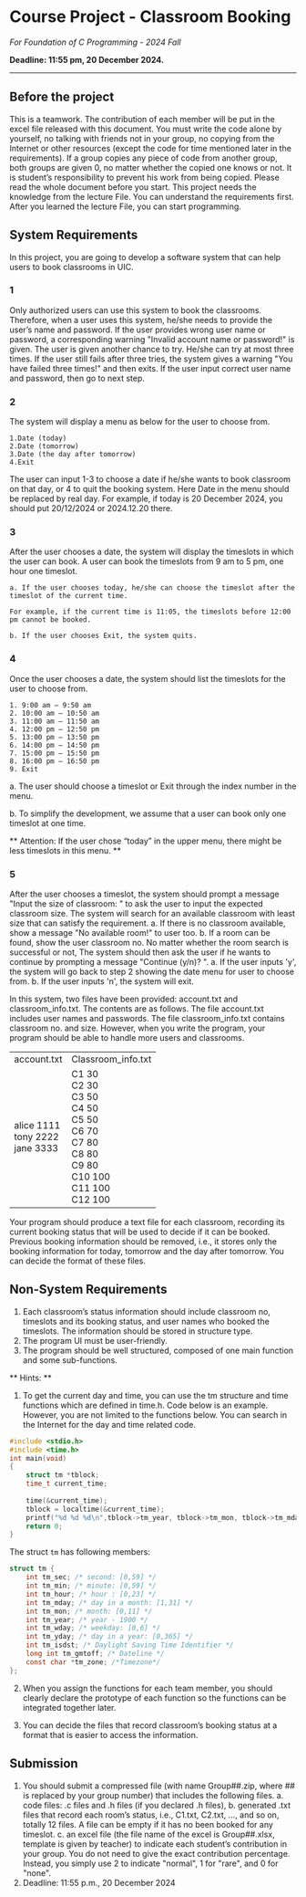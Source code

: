 # Course Project - Classroom Booking

*For Foundation of C Programming - 2024 Fall*

**Deadline: 11:55 pm, 20 December 2024.**

-------

## Before the project

This is a teamwork. The contribution of each member will be put in the excel file released with this document. You must write the code alone by yourself, no talking with friends not in your group, no copying from the Internet or other resources (except the code for time mentioned later in the requirements). If a group copies any piece of code from another group, both groups are given 0, no matter whether the copied one knows or not. It is student’s responsibility to prevent his work from being copied.
Please read the whole document before you start. This project needs the knowledge from the lecture File. You can understand the requirements first. After you learned the lecture File, you can start programming.

## System Requirements

In this project, you are going to develop a software system that can help users to book classrooms in UIC.

### 1

Only authorized users can use this system to book the classrooms. Therefore, when a user uses this system, he/she needs to provide the user’s name and password. If the user provides wrong user name or password, a corresponding warning "Invalid account name or password!" is given. The user is given another chance to try. He/she can try at most three times. If the user still fails after three tries, the system gives a warning "You have failed three times!" and then exits. If the user input correct user name and password, then go to next step.

### 2

The system will display a menu as below for the user to choose from. 

	1.Date (today)
	2.Date (tomorrow)
	3.Date (the day after tomorrow)
	4.Exit

The user can input 1-3 to choose a date if he/she wants to book classroom on that day, or 4 to quit the booking system. Here Date in the menu should be replaced by real day. For example, if today is 20 December 2024, you should put 20/12/2024 or 2024.12.20 there.

### 3

After the user chooses a date, the system will display the timeslots in which the user can book. A user can book the timeslots from 9 am to 5 pm, one hour one timeslot. 

	a. If the user chooses today, he/she can choose the timeslot after the timeslot of the current time. 
	
	For example, if the current time is 11:05, the timeslots before 12:00 pm cannot be booked.
	
	b. If the user chooses Exit, the system quits.

### 4

Once the user chooses a date, the system should list the timeslots for the user to choose from. 

	1. 9:00 am – 9:50 am
	2. 10:00 am – 10:50 am
	3. 11:00 am – 11:50 am
	4. 12:00 pm – 12:50 pm
	5. 13:00 pm – 13:50 pm
	6. 14:00 pm – 14:50 pm
	7. 15:00 pm – 15:50 pm
	8. 16:00 pm – 16:50 pm
	9. Exit

a. The user should choose a timeslot or Exit through the index number in the menu. 

b. To simplify the development, we assume that a user can book only one timeslot at one time.

** Attention: If the user chose “today” in the upper menu, there might be less timeslots in this menu. **

### 5

After the user chooses a timeslot, the system should prompt a message "Input the size of classroom: " to ask the user to input the expected classroom size. The system will search for an available classroom with least size that can satisfy the requirement. 
	a. If there is no classroom available, show a message "No available room!" to user too. 
	b. If a room can be found, show the user classroom no. 
No matter whether the room search is successful or not, The system should then ask the user if he wants to continue by prompting a message "Continue (y/n)? ".
		a. If the user inputs 'y', the system will go back to step 2 showing the date menu for user to choose from. 
		b. If the user inputs 'n', the system will exit.

In this system, two files have been provided: account.txt and classroom_info.txt. The contents are as follows. The file account.txt includes user names and passwords. The file classroom_info.txt contains classroom no. and size. However, when you write the program, your program should be able to handle more users and classrooms. 

<table>
	<tr>
		<td>account.txt</td>
		<td>Classroom_info.txt</td>
	</tr>
	<tr>
		<td>
			alice 1111<br>
			tony 2222<br>
			jane 3333<br>
		</td>
		<td>
			C1 30<br>
			C2 30<br>
			C3 50<br>
			C4 50<br>
			C5 50<br>
			C6 70<br>
			C7 80<br>
			C8 80<br>
			C9 80<br>
			C10 100<br>
			C11 100<br>
			C12 100<br>
		</td>
	</tr>
</table>
	
Your program should produce a text file for each classroom, recording its current booking status that will be used to decide if it can be booked. Previous booking information should be removed, i.e., it stores only the booking information for today, tomorrow and the day after tomorrow. You can decide the format of these files.


## Non-System Requirements

1. Each classroom’s status information should include classroom no, timeslots and its booking status, and user names who booked the timeslots. The information should be stored in structure type.
2. The program UI must be user-friendly.
3. The program should be well structured, composed of one main function and some sub-functions. 

** Hints: **

1. To get the current day and time, you can use the tm structure and time functions which are defined in time.h. Code below is an example. However, you are not limited to the functions below. You can search in the Internet for the day and time related code.

```c
#include <stdio.h>
#include <time.h>
int main(void)
{
	struct tm *tblock;
	time_t current_time;
  
	time(&current_time);
  	tblock = localtime(&current_time);
  	printf("%d %d %d\n",tblock->tm_year, tblock->tm_mon, tblock->tm_mday);
  	return 0;
}
```

The struct `tm` has following members:
```c
struct tm {
	int tm_sec; /* second: [0,59] */
	int tm_min; /* minute: [0,59] */
	int tm_hour; /* hour : [0,23] */
	int tm_mday; /* day in a month: [1,31] */
	int tm_mon; /* month: [0,11] */
	int tm_year; /* year - 1900 */
	int tm_wday; /* weekday: [0,6] */
	int tm_yday; /* day in a year: [0,365] */
	int tm_isdst; /* Daylight Saving Time Identifier */
	long int tm_gmtoff; /* Dateline */
	const char *tm_zone; /*Timezone*/
};
```

2. When you assign the functions for each team member, you should clearly declare the prototype of each function so the functions can be integrated together later.

3. You can decide the files that record classroom’s booking status at a format that is easier to access the information.

## Submission

1. You should submit a compressed file (with name Group##.zip, where ## is replaced by your group number) that includes the following files.
	a. code files: .c files and .h files (if you declared .h files),
	b. generated .txt files that record each room’s status, i.e., C1.txt, C2.txt, …, and so on, totally 12 files. A file can be empty if it has no been booked for any timeslot.
	c. an excel file (the file name of the excel is Group##.xlsx, template is given by teacher) to indicate each student’s contribution in your group. You do not need to give the exact contribution percentage. Instead, you simply use 2 to indicate "normal", 1 for "rare", and 0 for "none".
2. Deadline: 11:55 p.m., 20 December 2024
